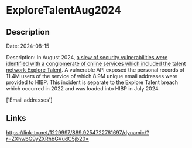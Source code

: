 # ExploreTalentAug2024

## Description

Date: 2024-08-15

Description:
In August 2024, <a href="https://maia.crimew.gay/posts/gps-track-deez-nuts/" target="_blank" rel="noopener">a slew of security vulnerabilities were identified with a conglomerate of online services which included the talent network Explore Talent</a>. A vulnerable API exposed the personal records of 11.4M users of the service of which 8.9M unique email addresses were provided to HIBP. This incident is separate to the Explore Talent breach which occurred in 2022 and was loaded into HIBP in July 2024.


['Email addresses']

## Links

https://link-to.net/1229997/889.9254722761697/dynamic/?r=ZXhwbG9yZXRhbGVudC5jb20=